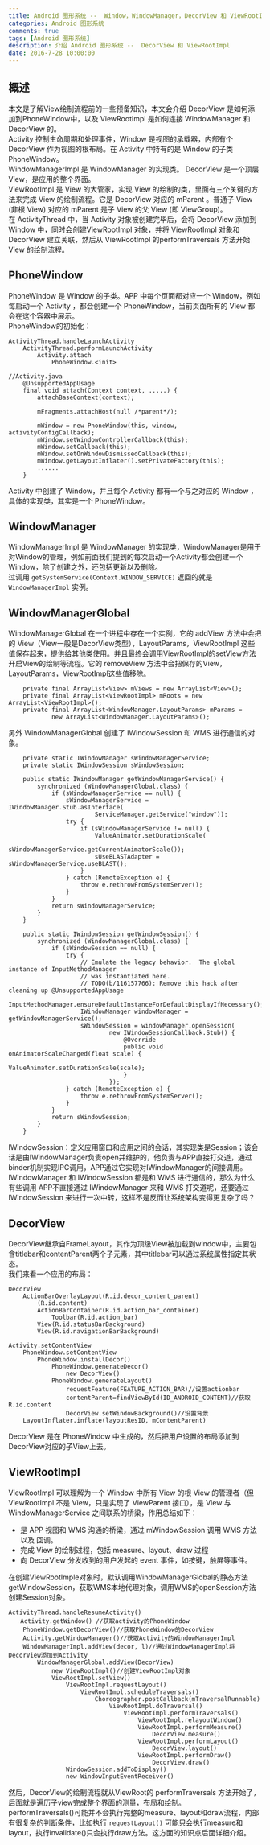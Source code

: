 ```yaml
---
title: Android 图形系统 --  Window，WindowManager，DecorView 和 ViewRootImpl
categories: Android 图形系统
comments: true
tags: [Android 图形系统]
description: 介绍 Android 图形系统 --  DecorView 和 ViewRootImpl
date: 2016-7-28 10:00:00
---
```



## 概述

本文是了解View绘制流程前的一些预备知识，本文会介绍 DecorView 是如何添加到PhoneWindow中，以及 ViewRootImpl 是如何连接 WindowManager 和 DecorView 的。     
Activity 控制生命周期和处理事件，Window 是视图的承载器，内部有个 DecorView 作为视图的根布局。在 Activity 中持有的是 Window 的子类 PhoneWindow。     
WindowManagerImpl 是 WindowManager 的实现类。
DecorView 是一个顶层 View，是应用的整个界面。     
ViewRootImpl 是 View 的大管家，实现 View 的绘制的类，里面有三个关键的方法来完成 View 的绘制流程。它是 DecorView 对应的 mParent 。普通子 View (非根 View) 对应的 mParent 是子 View 的父 View (即 ViewGroup)。     
在 ActivityThread 中，当 Activity 对象被创建完毕后，会将 DecorView 添加到 Window 中，同时会创建ViewRootImpl 对象，并将 ViewRootImpl 对象和 DecorView 建立关联，然后从 ViewRootImpl 的performTraversals 方法开始 View 的绘制流程。     

## PhoneWindow

PhoneWindow 是 Window 的子类。APP 中每个页面都对应一个 Window，例如每启动一个 Activity ，都会创建一个 PhoneWindow，当前页面所有的 View 都会在这个容器中展示。    
PhoneWindow的初始化：     

```
ActivityThread.handleLaunchActivity
    ActivityThread.performLaunchActivity
        Activity.attach
            PhoneWindow.<init>
```

```
//Activity.java
    @UnsupportedAppUsage
    final void attach(Context context, .....) {
        attachBaseContext(context);

        mFragments.attachHost(null /*parent*/);

        mWindow = new PhoneWindow(this, window, activityConfigCallback);
        mWindow.setWindowControllerCallback(this);
        mWindow.setCallback(this);
        mWindow.setOnWindowDismissedCallback(this);
        mWindow.getLayoutInflater().setPrivateFactory(this);
        ......
    }
```

Activity 中创建了 Window，并且每个 Activity 都有一个与之对应的 Window ，具体的实现类，其实是一个 PhoneWindow。     

## WindowManager

WindowManagerImpl 是 WindowManager 的实现类，WindowManager是用于对Window的管理，例如前面我们提到的每次启动一个Activity都会创建一个Window，除了创建之外，还包括更新以及删除。    
过调用 `getSystemService(Context.WINDOW_SERVICE)` 返回的就是 `WindowManagerImpl` 实例。       

## WindowManagerGlobal

WindowManagerGlobal 在一个进程中存在一个实例，它的 addView 方法中会把的 View（View一般是DecorView类型），LayoutParams，ViewRootImpl 这些值保存起来，提供给其他类使用。并且最终会调用ViewRootImpl的setView方法开启View的绘制等流程。它的 removeView 方法中会把保存的View，LayoutParams，ViewRootImpl这些值移除。    


```
    private final ArrayList<View> mViews = new ArrayList<View>();
    private final ArrayList<ViewRootImpl> mRoots = new ArrayList<ViewRootImpl>();
    private final ArrayList<WindowManager.LayoutParams> mParams =
            new ArrayList<WindowManager.LayoutParams>();
```

另外 WindowManagerGlobal 创建了 IWindowSession 和 WMS 进行通信的对象。      

```
    private static IWindowManager sWindowManagerService;
    private static IWindowSession sWindowSession;
```

```
    public static IWindowManager getWindowManagerService() {
        synchronized (WindowManagerGlobal.class) {
            if (sWindowManagerService == null) {
                sWindowManagerService = IWindowManager.Stub.asInterface(
                        ServiceManager.getService("window"));
                try {
                    if (sWindowManagerService != null) {
                        ValueAnimator.setDurationScale(
                                sWindowManagerService.getCurrentAnimatorScale());
                        sUseBLASTAdapter = sWindowManagerService.useBLAST();
                    }
                } catch (RemoteException e) {
                    throw e.rethrowFromSystemServer();
                }
            }
            return sWindowManagerService;
        }
    }
    
    public static IWindowSession getWindowSession() {
        synchronized (WindowManagerGlobal.class) {
            if (sWindowSession == null) {
                try {
                    // Emulate the legacy behavior.  The global instance of InputMethodManager
                    // was instantiated here.
                    // TODO(b/116157766): Remove this hack after cleaning up @UnsupportedAppUsage
                    InputMethodManager.ensureDefaultInstanceForDefaultDisplayIfNecessary();
                    IWindowManager windowManager = getWindowManagerService();
                    sWindowSession = windowManager.openSession(
                            new IWindowSessionCallback.Stub() {
                                @Override
                                public void onAnimatorScaleChanged(float scale) {
                                    ValueAnimator.setDurationScale(scale);
                                }
                            });
                } catch (RemoteException e) {
                    throw e.rethrowFromSystemServer();
                }
            }
            return sWindowSession;
        }
    }    
```

IWindowSession：定义应用窗口和应用之间的会话，其实现类是Session；该会话是由IWindowManager负责open并维护的，他负责与APP直接打交道，通过binder机制实现IPC调用，APP通过它实现对IWindowManager的间接调用。    
IWindowManager 和  IWindowSession 都是和 WMS 进行通信的，那么为什么有些调用 APP不直接通过 IWindowManager 来和 WMS 打交道呢，还要通过 IWindowSession 来进行一次中转，这样不是反而让系统架构变得更复杂了吗？     

## DecorView

DecorView继承自FrameLayout，其作为顶级View被加载到window中，主要包含titlebar和contentParent两个子元素，其中titlebar可以通过系统属性指定其状态。     
我们来看一个应用的布局：     

```
DecorView
    ActionBarOverlayLayout(R.id.decor_content_parent)
        (R.id.content)
        ActionBarContainer(R.id.action_bar_container)
            Toolbar(R.id.action_bar)
        View(R.id.statusBarBackground)
        View(R.id.navigationBarBackground)
```

```
Activity.setContentView
    PhoneWindow.setContentView
        PhoneWindow.installDecor()
            PhoneWindow.generateDecor()
                new DecorView()
            PhoneWindow.generateLayout()
                requestFeature(FEATURE_ACTION_BAR)//设置actionbar
                contentParent=findViewById(ID_ANDROID_CONTENT)//获取R.id.content
                DecorView.setWindowBackground()//设置背景
    LayoutInflater.inflate(layoutResID, mContentParent)
```

DecorView 是在 PhoneWindow 中生成的，然后把用户设置的布局添加到DecorView对应的子View上去。     

## ViewRootImpl

ViewRootImpl 可以理解为一个 Window 中所有 View 的根 View 的管理者（但 ViewRootImpl 不是 View，只是实现了 ViewParent 接口），是 View 与 WindowManagerService 之间联系的桥梁，作用总结如下：     

 - 是 APP 视图和 WMS 沟通的桥梁，通过 mWindowSession 调用 WMS 方法以及 回调。     
 - 完成 View 的绘制过程，包括 measure、layout、draw 过程    
 - 向 DecorView 分发收到的用户发起的 event 事件，如按键，触屏等事件。    

在创建ViewRootImple对象时，默认调用WindowManagerGlobal的静态方法getWindowSession，获取WMS本地代理对象，调用WMS的openSession方法创建Session对象。      

```
ActivityThread.handleResumeActivity()
　　Activity.getWindow() //获取activity的PhoneWindow
    PhoneWindow.getDecorView()//获取PhoneWindow的DecorView
    Activity.getWindowManager()//获取Activity的WindowManagerImpl
    WindowManagerImpl.addView(decor, l)//通过WindowManagerImpl将DecorView添加到Activity
        WindowManagerGlobal.addView(DecorView)
            new ViewRootImpl()//创建ViewRootImpl对象
            ViewRootImpl.setView()
                ViewRootImpl.requestLayout()
                    ViewRootImpl.scheduleTraversals()
                        Choreographer.postCallback(mTraversalRunnable)
                            ViewRootImpl.doTraversal()
                                ViewRootImpl.performTraversals()
                                    ViewRootImpl.relayoutWindow()
                                    ViewRootImpl.performMeasure()
                                        DecorView.measure()
                                    ViewRootImpl.performLayout()
                                        DecorView.layout()
                                    ViewRootImpl.performDraw()
                                        DecorView.draw()
                WindowSession.addToDisplay()
                new WindowInputEventReceiver()
```

然后，DecorView的绘制流程就从ViewRoot的 performTraversals 方法开始了，后面就是遍历子view完成整个界面的测量，布局和绘制。     
performTraversals()可能并不会执行完整的measure、layout和draw流程，内部有很复杂的判断条件，比如执行 `requestLayout()` 可能只会执行measure和layout，执行invalidate()只会执行draw方法。这方面的知识点后面详细介绍。     
